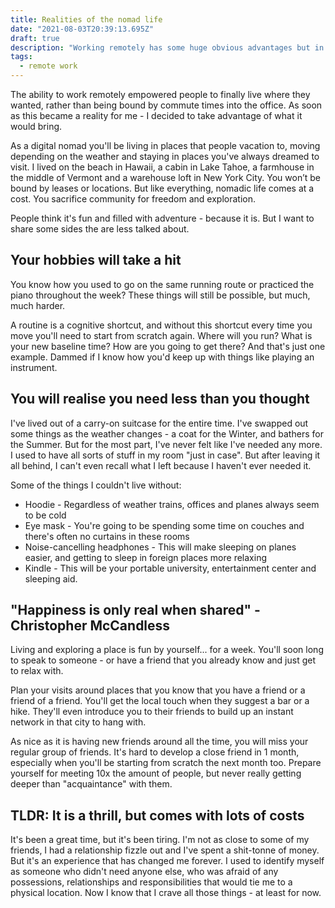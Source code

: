 ```yaml
---
title: Realities of the nomad life
date: "2021-08-03T20:39:13.695Z"
draft: true
description: "Working remotely has some huge obvious advantages but in this post we explore the more hidden realities of not being bound to one location."
tags:
  - remote work
---
```


The ability to work remotely empowered people to finally live where they wanted, rather than being bound by commute times into the office. As soon as this became a reality for me - I decided to take advantage of what it would bring.

As a digital nomad you'll be living in places that people vacation to, moving depending on the weather and staying in places you've always dreamed to visit. I lived on the beach in Hawaii, a cabin in Lake Tahoe, a farmhouse in the middle of Vermont and a warehouse loft in New York City. You won’t be bound by leases or locations. But like everything, nomadic life comes at a cost. You sacrifice community for freedom and exploration.

People think it's fun and filled with adventure - because it is. But I want to share some sides the are less talked about.

## Your hobbies will take a hit

You know how you used to go on the same running route or practiced the piano throughout the week? These things will still be possible, but much, much harder.

A routine is a cognitive shortcut, and without this shortcut every time you move you'll need to start from scratch again. Where will you run? What is your new baseline time? How are you going to get there? And that's just one example. Dammed if I know how you'd keep up with things like playing an instrument.

## You will realise you need less than you thought

I've lived out of a carry-on suitcase for the entire time. I've swapped out some things as the weather changes - a coat for the Winter, and bathers for the Summer. But for the most part, I've never felt like I've needed any more. I used to have all sorts of stuff in my room "just in case". But after leaving it all behind, I can't even recall what I left because I haven't ever needed it.

Some of the things I couldn't live without:

- Hoodie - Regardless of weather trains, offices and planes always seem to be cold
- Eye mask - You're going to be spending some time on couches and there's often no curtains in these rooms
- Noise-cancelling headphones - This will make sleeping on planes easier, and getting to sleep in foreign places more relaxing
- Kindle - This will be your portable university, entertainment center and sleeping aid.

## "Happiness is only real when shared" - Christopher McCandless

Living and exploring a place is fun by yourself... for a week. You'll soon long to speak to someone - or have a friend that you already know and just get to relax with.

Plan your visits around places that you know that you have a friend or a friend of a friend. You'll get the local touch when they suggest a bar or a hike. They'll even introduce you to their friends to build up an instant network in that city to hang with.

As nice as it is having new friends around all the time, you will miss your regular group of friends. It's hard to develop a close friend in 1 month, especially when you'll be starting from scratch the next month too. Prepare yourself for meeting 10x the amount of people, but never really getting deeper than "acquaintance" with them.

## TLDR: It is a thrill, but comes with lots of costs

It's been a great time, but it's been tiring. I'm not as close to some of my friends, I had a relationship fizzle out and I've spent a shit-tonne of money. But it's an experience that has changed me forever. I used to identify myself as someone who didn't need anyone else, who was afraid of any possessions, relationships and responsibilities that would tie me to a physical location. Now I know that I crave all those things - at least for now.
